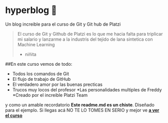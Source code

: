 # hyperblog 💚
Un blog increible para el curso de Git y Git hub de Platzi
>El curso de Git y Github de Platzi es lo que me hacia falta para triplicar mi salario y lanzarme a la industris del tejido de lana sintetica con Machine Learning
>* niñita

##En este curso vemos de todo:
* Todos los comandos de Git
* El flujo de trabajo de GitHub
* El verdadero amor por las buenas precticas
* Trucos muy locos del profesor
*Las personalidades multiples de Freddy
*Creado por el increible Platzi Team

y como un amable recordatorio **Este readme.md es un chiste**. Diseñado para el ejemplo. Si llegas acá NO TE LO TOMES EN SERIO y mejor ve [**a ver el curso** ](https://platzi.com/clases/1557-git-github/19977-readmemd-es-una-excelente-practica/ "a ver el curso ")